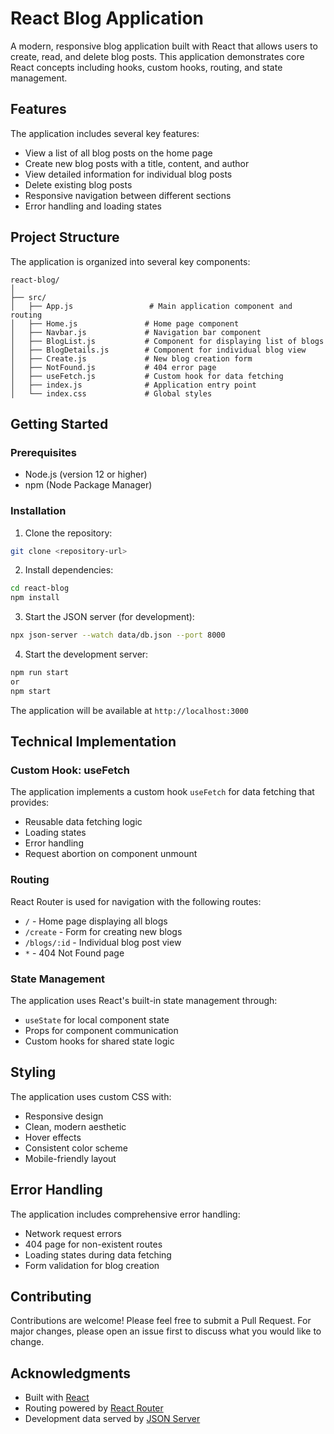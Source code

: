 # React Blog Application

A modern, responsive blog application built with React that allows users to create, read, and delete blog posts. This application demonstrates core React concepts including hooks, custom hooks, routing, and state management. 

## Features

The application includes several key features:
- View a list of all blog posts on the home page
- Create new blog posts with a title, content, and author
- View detailed information for individual blog posts
- Delete existing blog posts
- Responsive navigation between different sections
- Error handling and loading states

## Project Structure

The application is organized into several key components:

```
react-blog/
│
├── src/
│   ├── App.js                 # Main application component and routing
│   ├── Home.js               # Home page component
│   ├── Navbar.js             # Navigation bar component
│   ├── BlogList.js           # Component for displaying list of blogs
│   ├── BlogDetails.js        # Component for individual blog view
│   ├── Create.js             # New blog creation form
│   ├── NotFound.js           # 404 error page
│   ├── useFetch.js           # Custom hook for data fetching
│   ├── index.js              # Application entry point
│   └── index.css             # Global styles
```

## Getting Started

### Prerequisites

- Node.js (version 12 or higher)
- npm (Node Package Manager)

### Installation

1. Clone the repository:
```bash
git clone <repository-url>
```

2. Install dependencies:
```bash
cd react-blog
npm install
```

3. Start the JSON server (for development):
```bash
npx json-server --watch data/db.json --port 8000
```

4. Start the development server:
```bash
npm run start
or
npm start
```

The application will be available at `http://localhost:3000`

## Technical Implementation

### Custom Hook: useFetch

The application implements a custom hook `useFetch` for data fetching that provides:
- Reusable data fetching logic
- Loading states
- Error handling
- Request abortion on component unmount

### Routing

React Router is used for navigation with the following routes:
- `/` - Home page displaying all blogs
- `/create` - Form for creating new blogs
- `/blogs/:id` - Individual blog post view
- `*` - 404 Not Found page

### State Management

The application uses React's built-in state management through:
- `useState` for local component state
- Props for component communication
- Custom hooks for shared state logic

## Styling

The application uses custom CSS with:
- Responsive design
- Clean, modern aesthetic
- Hover effects
- Consistent color scheme
- Mobile-friendly layout

## Error Handling

The application includes comprehensive error handling:
- Network request errors
- 404 page for non-existent routes
- Loading states during data fetching
- Form validation for blog creation

## Contributing

Contributions are welcome! Please feel free to submit a Pull Request. For major changes, please open an issue first to discuss what you would like to change.

## Acknowledgments

- Built with [React](https://reactjs.org/)
- Routing powered by [React Router](https://reactrouter.com/)
- Development data served by [JSON Server](https://github.com/typicode/json-server)
